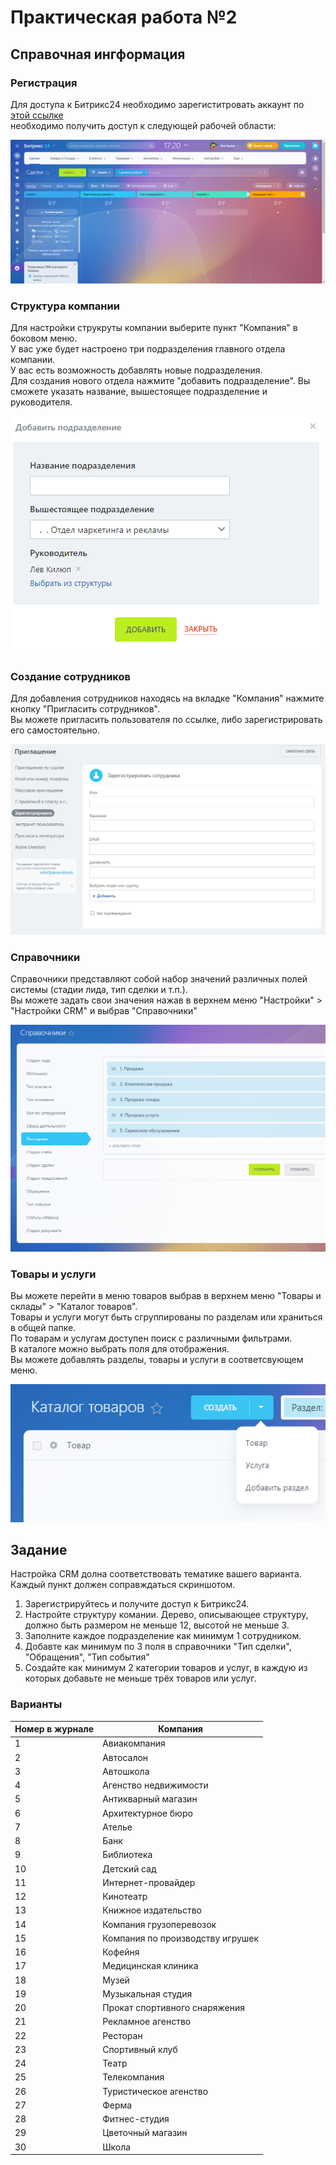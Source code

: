 # Практическая работа №2

## Справочная ингформация

### Регистрация

Для доступа к Битрикс24 необходимо зарегиститровать аккаунт по [этой ссылке](https://www.bitrix24.ru/)  
необходимо получить доступ к следующей рабочей области:  

![pract2-1](/images/pract2-1.png)

### Структура компании

Для настройки струкруты компании выберите пункт "Компания" в боковом меню.  
У вас уже будет настроено три подразделения главного отдела компании.  
У вас есть возможность добавлять новые подразделения.  
Для создания нового отдела нажмите "добавить подразделение". Вы сможете указать название, вышестоящее подразделение и руководителя.  

![pract2-2](/images/pract2-2.png)

### Создание сотрудников

Для добавления сотрудников находясь на вкладке "Компания" нажмите кнопку "Пригласить сотрудников".  
Вы можете пригласить пользователя по ссылке, либо зарегистрировать его самостоятельно.

![pract2-3](/images/pract2-3.png)

### Справочники

Справочники представляют собой набор значений различных полей системы (стадии лида, тип сделки и т.п.).  
Вы можете задать свои значения нажав в верхнем меню "Настройки" > "Настройки CRM" и выбрав "Справочники"

![pract2-4](/images/pract2-4.png)

### Товары и услуги

Вы можете перейти в меню товаров выбрав в верхнем меню "Товары и склады" > "Каталог товаров".  
Товары и услуги могут быть сгруппированы по разделам или храниться в общей папке.  
По товарам и услугам доступен поиск с различными фильтрами.  
В каталоге можно выбрать поля для отображения.  
Вы можете добавлять разделы, товары и услуги в соответсвующем меню.  

![pract2-5](/images/pract2-5.png)

## Задание

Настройка CRM долна соответствовать тематике вашего варианта.  
Каждый пункт должен соправждаться скриншотом.  

1. Зарегистрируйтесь и получите доступ к Битрикс24.
1. Настройте структуру комании. Дерево, описывающее структуру, должно быть размером не меньше 12, высотой не меньше 3.
1. Заполните каждое подразделение как минимум 1 сотрудником.  
1. Добавте как минимум по 3 поля в справочники "Тип сделки", "Обращения", "Тип события"
1. Создайте как минимум 2 категории товаров и услуг, в каждую из которых добавьте не меньше трёх товаров или услуг.  

### Варианты

|Номер в журнале|Компания|
|-|-|
|1|Авиакомпания|
|2|Автосалон|
|3|Автошкола|
|4|Агенство недвижимости|
|5|Антикварный магазин|
|6|Архитектурное бюро|
|7|Ателье|
|8|Банк|
|9|Библиотека|
|10|Детский сад|
|11|Интернет-провайдер|
|12|Кинотеатр|
|13|Книжное издательство|
|14|Компания грузоперевозок|
|15|Компания по производству игрушек|
|16|Кофейня|
|17|Медицинская клиника|
|18|Музей|
|19|Музыкальная студия|
|20|Прокат спортивного снаряжения|
|21|Рекламное агенство|
|22|Ресторан|
|23|Спортивный клуб|
|24|Театр|
|25|Телекомпания|
|26|Туристическое агенство|
|27|Ферма|
|28|Фитнес-студия|
|29|Цветочный магазин|
|30|Школа|
